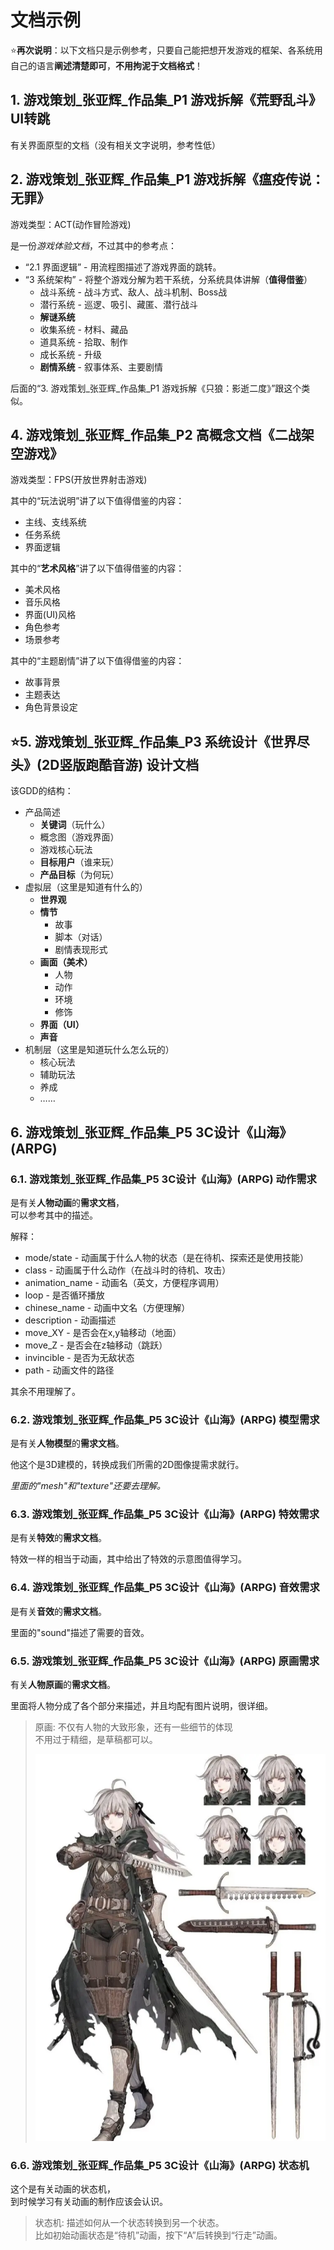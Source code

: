 # 文档示例

⭐**再次说明**：以下文档只是示例参考，只要自己能把想开发游戏的框架、各系统用自己的语言**阐述清楚即可**，**不用拘泥于文档格式**！

## 1. 游戏策划_张亚辉_作品集_P1 游戏拆解《荒野乱斗》UI转跳

有关界面原型的文档（没有相关文字说明，参考性低）

## 2. 游戏策划_张亚辉_作品集_P1 游戏拆解《瘟疫传说：无罪》

游戏类型：ACT(动作冒险游戏)  

是一份*游戏体验文档*，不过其中的参考点：

* “2.1 界面逻辑” - 用流程图描述了游戏界面的跳转。
* “3 系统架构” - 将整个游戏分解为若干系统，分系统具体讲解（**值得借鉴**）
  * 战斗系统 - 战斗方式、敌人、战斗机制、Boss战
  * 潜行系统 - 巡逻、吸引、藏匿、潜行战斗
  * **解谜系统**
  * 收集系统 - 材料、藏品
  * 道具系统 - 拾取、制作
  * 成长系统 - 升级
  * **剧情系统** - 叙事体系、主要剧情

后面的“3. 游戏策划_张亚辉_作品集_P1 游戏拆解《只狼：影逝二度》”跟这个类似。

## 4. 游戏策划_张亚辉_作品集_P2 高概念文档《二战架空游戏》

游戏类型：FPS(开放世界射击游戏)

其中的“玩法说明”讲了以下值得借鉴的内容：

* 主线、支线系统
* 任务系统
* 界面逻辑

其中的“**艺术风格**”讲了以下值得借鉴的内容：

* 美术风格
* 音乐风格
* 界面(UI)风格
* 角色参考
* 场景参考

其中的“主题剧情”讲了以下值得借鉴的内容：

* 故事背景
* 主题表达
* 角色背景设定

## ⭐5. 游戏策划_张亚辉_作品集_P3 系统设计《世界尽头》(2D竖版跑酷音游) 设计文档

该GDD的结构：

* 产品简述
  * **关键词**（玩什么）
  * 概念图（游戏界面）
  * 游戏核心玩法
  * **目标用户**（谁来玩）
  * **产品目标**（为何玩）
* 虚拟层（这里是知道有什么的）
  * **世界观**
  * **情节**
    * 故事
    * 脚本（对话）
    * 剧情表现形式
  * **画面（美术）**
    * 人物
    * 动作
    * 环境
    * 修饰
  * **界面（UI）**
  * **声音**
* 机制层（这里是知道玩什么怎么玩的）
  * 核心玩法
  * 辅助玩法
  * 养成
  * ……

## 6. 游戏策划_张亚辉_作品集_P5 3C设计《山海》(ARPG)

### 6.1. 游戏策划_张亚辉_作品集_P5 3C设计《山海》(ARPG) 动作需求

是有关**人物动画**的**需求文档**，  
可以参考其中的描述。

解释：

* mode/state - 动画属于什么人物的状态（是在待机、探索还是使用技能）
* class - 动画属于什么动作（在战斗时的待机、攻击）
* animation_name - 动画名（英文，方便程序调用）
* loop - 是否循环播放
* chinese_name - 动画中文名（方便理解）
* description - 动画描述
* move_XY - 是否会在x,y轴移动（地面）
* move_Z - 是否会在z轴移动（跳跃）
* invincible - 是否为无敌状态
* path - 动画文件的路径

其余不用理解了。

### 6.2. 游戏策划_张亚辉_作品集_P5 3C设计《山海》(ARPG) 模型需求

是有关**人物模型**的**需求文档**。

他这个是3D建模的，转换成我们所需的2D图像提需求就行。

*里面的"mesh"和"texture"还要去理解。*

### 6.3. 游戏策划_张亚辉_作品集_P5 3C设计《山海》(ARPG) 特效需求

是有关**特效**的**需求文档**。

特效一样的相当于动画，其中给出了特效的示意图值得学习。

### 6.4. 游戏策划_张亚辉_作品集_P5 3C设计《山海》(ARPG) 音效需求

是有关**音效**的**需求文档**。

里面的"sound"描述了需要的音效。

### 6.5. 游戏策划_张亚辉_作品集_P5 3C设计《山海》(ARPG) 原画需求

有关**人物原画**的**需求文档**。

里面将人物分成了各个部分来描述，并且均配有图片说明，很详细。

> 原画: 不仅有人物的大致形象，还有一些细节的体现  
> 不用过于精细，是草稿都可以。
>
> ![图 1](images/%E6%96%87%E6%A1%A3--09-01_16-32-12.png)  

### 6.6. 游戏策划_张亚辉_作品集_P5 3C设计《山海》(ARPG) 状态机

这个是有关动画的状态机，  
到时候学习有关动画的制作应该会认识。

> 状态机: 描述如何从一个状态转换到另一个状态。  
> 比如初始动画状态是“待机”动画，按下“A”后转换到“行走”动画。
